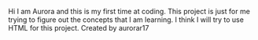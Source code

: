 Hi I am Aurora and this is my first time at coding. This project is just for me trying to figure out the concepts that I am learning. I think I will try to use HTML for this project.
Created by aurorar17

